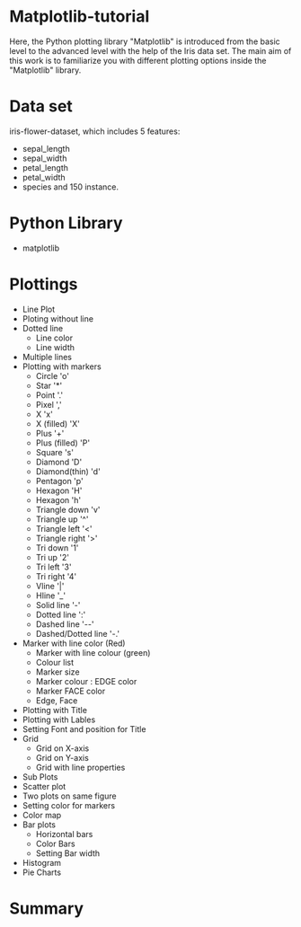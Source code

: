 # Matplotlib-tutorial

Here, the Python plotting library "Matplotlib" is introduced from the basic level to the advanced level with the help of the Iris data set. The main aim of this work is to familiarize you with different plotting options inside the "Matplotlib" library.

# Data set
iris-flower-dataset, which includes 5 features:
* sepal_length
* sepal_width
* petal_length
* petal_width
* species
and 150 instance. 


# Python Library 
* matplotlib

# Plottings
* Line Plot
* Ploting without line
* Dotted line
   -  Line color
   -   Line width 
* Multiple lines
* Plotting with markers
   - Circle 'o'
   - Star '*'
   - Point '.'
   - Pixel ','
   - X 'x'
   - X (filled) 'X'
   - Plus '+'
   - Plus (filled) 'P'
   - Square 's'
   - Diamond 'D'
   - Diamond(thin) 'd'
   - Pentagon 'p'
   - Hexagon 'H'
   - Hexagon 'h'
   - Triangle down 'v'
   - Triangle up '^'
   - Triangle left '<'
   - Triangle right '>'
   - Tri down '1'
   - Tri up '2'
   - Tri left '3'
   - Tri right '4'
   - Vline '|'
   - Hline '_'
   - Solid line '-'
   - Dotted line ':'
   - Dashed line '--'
   - Dashed/Dotted line '-.'
 * Marker with line color (Red)
   - Marker with line colour (green)
   - Colour list
   - Marker size
   - Marker colour : EDGE color 
   - Marker FACE color 
   - Edge, Face
 * Plotting with Title
 * Plotting with Lables
 * Setting Font and position for Title
 * Grid
   - Grid on X-axis
   - Grid on Y-axis
   - Grid with line properties
 * Sub Plots
 * Scatter plot
 * Two plots on same figure
 * Setting color for markers
 * Color map
 * Bar plots
   - Horizontal bars
   - Color Bars
   - Setting Bar width
 * Histogram
 * Pie Charts


# Summary

